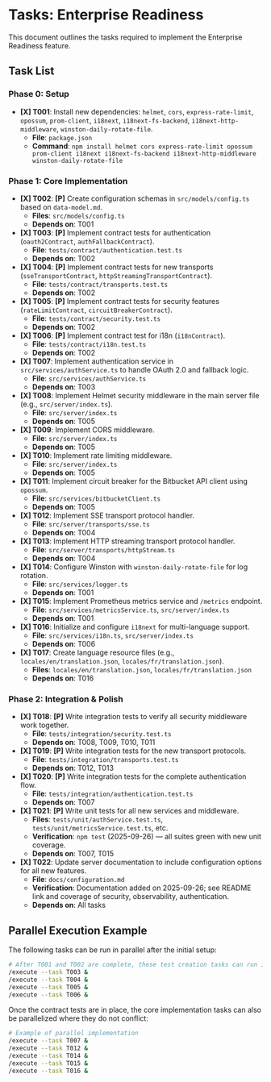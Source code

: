 # Tasks: Enterprise Readiness

This document outlines the tasks required to implement the Enterprise Readiness feature.

## Task List

### Phase 0: Setup

- **[X] T001**: Install new dependencies: `helmet`, `cors`, `express-rate-limit`, `opossum`, `prom-client`, `i18next`, `i18next-fs-backend`, `i18next-http-middleware`, `winston-daily-rotate-file`.
  - **File**: `package.json`
  - **Command**: `npm install helmet cors express-rate-limit opossum prom-client i18next i18next-fs-backend i18next-http-middleware winston-daily-rotate-file`

### Phase 1: Core Implementation

- **[X] T002**: **[P]** Create configuration schemas in `src/models/config.ts` based on `data-model.md`.
  - **Files**: `src/models/config.ts`
  - **Depends on**: T001
- **[X] T003**: **[P]** Implement contract tests for authentication (`oauth2Contract`, `authFallbackContract`).
  - **File**: `tests/contract/authentication.test.ts`
  - **Depends on**: T002
- **[X] T004**: **[P]** Implement contract tests for new transports (`sseTransportContract`, `httpStreamingTransportContract`).
  - **File**: `tests/contract/transports.test.ts`
  - **Depends on**: T002
- **[X] T005**: **[P]** Implement contract tests for security features (`rateLimitContract`, `circuitBreakerContract`).
  - **File**: `tests/contract/security.test.ts`
  - **Depends on**: T002
- **[X] T006**: **[P]** Implement contract test for i18n (`i18nContract`).
  - **File**: `tests/contract/i18n.test.ts`
  - **Depends on**: T002
- **[X] T007**: Implement authentication service in `src/services/authService.ts` to handle OAuth 2.0 and fallback logic.
  - **File**: `src/services/authService.ts`
  - **Depends on**: T003
- **[X] T008**: Implement Helmet security middleware in the main server file (e.g., `src/server/index.ts`).
  - **File**: `src/server/index.ts`
  - **Depends on**: T005
- **[X] T009**: Implement CORS middleware.
  - **File**: `src/server/index.ts`
  - **Depends on**: T005
- **[X] T010**: Implement rate limiting middleware.
  - **File**: `src/server/index.ts`
  - **Depends on**: T005
- **[X] T011**: Implement circuit breaker for the Bitbucket API client using `opossum`.
  - **File**: `src/services/bitbucketClient.ts`
  - **Depends on**: T005
- **[X] T012**: Implement SSE transport protocol handler.
  - **File**: `src/server/transports/sse.ts`
  - **Depends on**: T004
- **[X] T013**: Implement HTTP streaming transport protocol handler.
  - **File**: `src/server/transports/httpStream.ts`
  - **Depends on**: T004
- **[X] T014**: Configure Winston with `winston-daily-rotate-file` for log rotation.
  - **File**: `src/services/logger.ts`
  - **Depends on**: T001
- **[X] T015**: Implement Prometheus metrics service and `/metrics` endpoint.
  - **File**: `src/services/metricsService.ts`, `src/server/index.ts`
  - **Depends on**: T001
- **[X] T016**: Initialize and configure `i18next` for multi-language support.
  - **File**: `src/services/i18n.ts`, `src/server/index.ts`
  - **Depends on**: T006
- **[X] T017**: Create language resource files (e.g., `locales/en/translation.json`, `locales/fr/translation.json`).
  - **Files**: `locales/en/translation.json`, `locales/fr/translation.json`
  - **Depends on**: T016

### Phase 2: Integration & Polish

- **[X] T018**: **[P]** Write integration tests to verify all security middleware work together.
  - **File**: `tests/integration/security.test.ts`
  - **Depends on**: T008, T009, T010, T011
- **[X] T019**: **[P]** Write integration tests for the new transport protocols.
  - **File**: `tests/integration/transports.test.ts`
  - **Depends on**: T012, T013
- **[X] T020**: **[P]** Write integration tests for the complete authentication flow.
  - **File**: `tests/integration/authentication.test.ts`
  - **Depends on**: T007
- **[X] T021**: **[P]** Write unit tests for all new services and middleware.
  - **Files**: `tests/unit/authService.test.ts`, `tests/unit/metricsService.test.ts`, etc.
  - **Verification**: `npm test` (2025-09-26) — all suites green with new unit coverage.
  - **Depends on**: T007, T015
- **[X] T022**: Update server documentation to include configuration options for all new features.
  - **File**: `docs/configuration.md`
  - **Verification**: Documentation added on 2025-09-26; see README link and coverage of security, observability, authentication.
  - **Depends on**: All tasks

## Parallel Execution Example

The following tasks can be run in parallel after the initial setup:

```bash
# After T001 and T002 are complete, these test creation tasks can run in parallel
/execute --task T003 &
/execute --task T004 &
/execute --task T005 &
/execute --task T006 &
```

Once the contract tests are in place, the core implementation tasks can also be parallelized where they do not conflict:

```bash
# Example of parallel implementation
/execute --task T007 &
/execute --task T012 &
/execute --task T014 &
/execute --task T015 &
/execute --task T016 &
```
